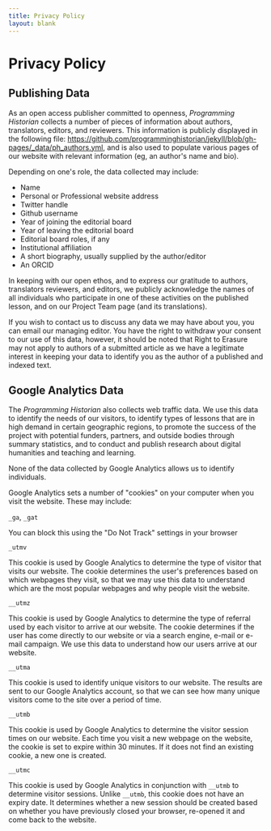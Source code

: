 ```yaml
---
title: Privacy Policy
layout: blank
---
```


# Privacy Policy

## Publishing Data

As an open access publisher committed to openness, *Programming Historian* collects a number of pieces of information about authors, translators, editors, and reviewers. This information is publicly displayed in the following file: <https://github.com/programminghistorian/jekyll/blob/gh-pages/_data/ph_authors.yml>, and is also used to populate various pages of our website with relevant information (eg, an author's name and bio).

Depending on one's role, the data collected may include:

- Name
- Personal or Professional website address
- Twitter handle
- Github username
- Year of joining the editorial board
- Year of leaving the editorial board
- Editorial board roles, if any
- Institutional affiliation
- A short biography, usually supplied by the author/editor
- An ORCID

In keeping with our open ethos, and to express our gratitude to authors, translators reviewers, and editors, we publicly acknowledge the names of all individuals who participate in one of these activities on the published lesson, and on our Project Team page (and its translations).

If you wish to contact us to discuss any data we may have about you, you can email our managing editor. You have the right to withdraw your consent to our use of this data, however, it should be noted that Right to Erasure may not apply to authors of a submitted article as we have a legitimate interest in keeping your data to identify you as the author of a published and indexed text.

## Google Analytics Data

The *Programming Historian* also collects web traffic data. We use this data to identify the needs of our visitors, to identify types of lessons that are in high demand in certain geographic regions, to promote the success of the project with potential funders, partners, and outside bodies through summary statistics, and to conduct and publish research about digital humanities and teaching and learning.

None of the data collected by Google Analytics allows us to identify individuals.

Google Analytics sets a number of "cookies" on your computer when you visit the website. These may include:

`_ga`, `_gat`

You can block this using the "Do Not Track" settings in your browser

`_utmv`

This cookie is used by Google Analytics to determine the type of visitor that visits our website. The cookie determines the user's preferences based on which webpages they visit, so that we may use this data to understand which are the most popular webpages and why people visit the website.

`__utmz`

This cookie is used by Google Analytics to determine the type of referral used by each visitor to arrive at our website. The cookie determines if the user has come directly to our website or via a search engine, e-mail or e-mail campaign. We use this data to understand how our users arrive at our website.

`__utma`

This cookie is used to identify unique visitors to our website. The results are sent to our Google Analytics account, so that we can see how many unique visitors come to the site over a period of time.

`__utmb`

This cookie is used by Google Analytics to determine the visitor session times on our website. Each time you visit a new webpage on the website, the cookie is set to expire within 30 minutes. If it does not find an existing cookie, a new one is created.

`__utmc`

This cookie is used by Google Analytics in conjunction with `__utmb` to determine visitor sessions. Unlike `__utmb`, this cookie does not have an expiry date. It determines whether a new session should be created based on whether you have previously closed your browser, re-opened it and come back to the website.

